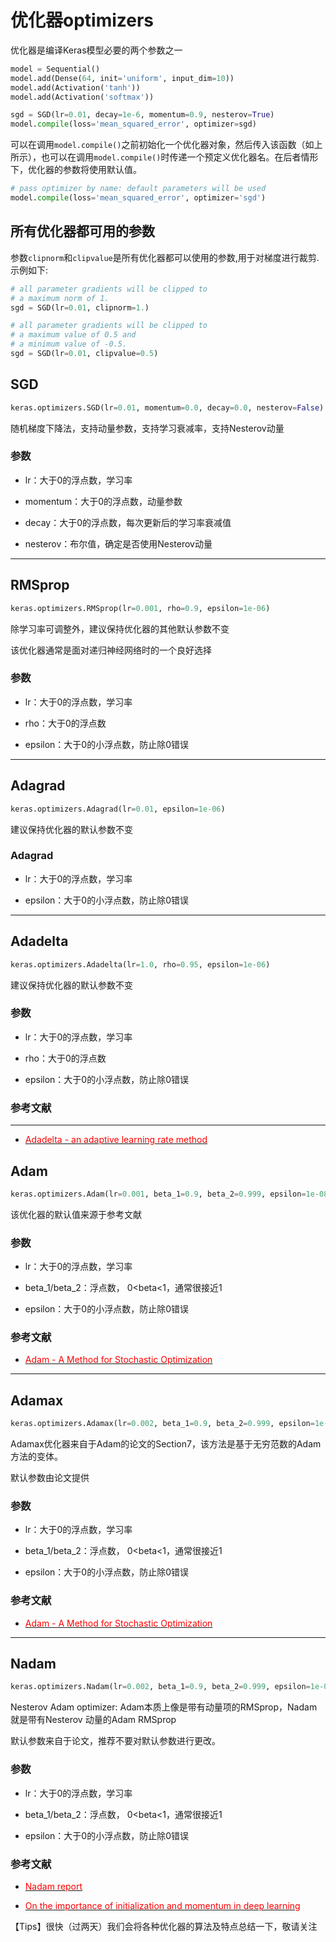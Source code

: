 # 优化器optimizers

优化器是编译Keras模型必要的两个参数之一
```python
model = Sequential()
model.add(Dense(64, init='uniform', input_dim=10))
model.add(Activation('tanh'))
model.add(Activation('softmax'))

sgd = SGD(lr=0.01, decay=1e-6, momentum=0.9, nesterov=True)
model.compile(loss='mean_squared_error', optimizer=sgd)
```

可以在调用```model.compile()```之前初始化一个优化器对象，然后传入该函数（如上所示），也可以在调用```model.compile()```时传递一个预定义优化器名。在后者情形下，优化器的参数将使用默认值。
```python
# pass optimizer by name: default parameters will be used
model.compile(loss='mean_squared_error', optimizer='sgd')
```
## 所有优化器都可用的参数
参数```clipnorm```和```clipvalue```是所有优化器都可以使用的参数,用于对梯度进行裁剪.示例如下:
```python
# all parameter gradients will be clipped to
# a maximum norm of 1.
sgd = SGD(lr=0.01, clipnorm=1.)
```
```python
# all parameter gradients will be clipped to
# a maximum value of 0.5 and
# a minimum value of -0.5.
sgd = SGD(lr=0.01, clipvalue=0.5)
```

## SGD
```python
keras.optimizers.SGD(lr=0.01, momentum=0.0, decay=0.0, nesterov=False)
```
随机梯度下降法，支持动量参数，支持学习衰减率，支持Nesterov动量

### 参数

* lr：大于0的浮点数，学习率

* momentum：大于0的浮点数，动量参数

* decay：大于0的浮点数，每次更新后的学习率衰减值

* nesterov：布尔值，确定是否使用Nesterov动量

***

## RMSprop
```python
keras.optimizers.RMSprop(lr=0.001, rho=0.9, epsilon=1e-06)
```
除学习率可调整外，建议保持优化器的其他默认参数不变

该优化器通常是面对递归神经网络时的一个良好选择

### 参数

* lr：大于0的浮点数，学习率

* rho：大于0的浮点数

* epsilon：大于0的小浮点数，防止除0错误

***

## Adagrad
```python
keras.optimizers.Adagrad(lr=0.01, epsilon=1e-06)
```
建议保持优化器的默认参数不变

### Adagrad

* lr：大于0的浮点数，学习率

* epsilon：大于0的小浮点数，防止除0错误

***

## Adadelta
```python
keras.optimizers.Adadelta(lr=1.0, rho=0.95, epsilon=1e-06)
```
建议保持优化器的默认参数不变

### 参数

* lr：大于0的浮点数，学习率

* rho：大于0的浮点数

* epsilon：大于0的小浮点数，防止除0错误

### 参考文献

***

* [<font color='#FF0000'>Adadelta - an adaptive learning rate method</font>](http://arxiv.org/abs/1212.5701)

## Adam
```python
keras.optimizers.Adam(lr=0.001, beta_1=0.9, beta_2=0.999, epsilon=1e-08)
```

该优化器的默认值来源于参考文献

### 参数

* lr：大于0的浮点数，学习率

* beta_1/beta_2：浮点数， 0<beta<1，通常很接近1

* epsilon：大于0的小浮点数，防止除0错误

### 参考文献

* [<font color='#FF0000'>Adam - A Method for Stochastic Optimization</font>](http://arxiv.org/abs/1412.6980v8)

***

## Adamax
```python
keras.optimizers.Adamax(lr=0.002, beta_1=0.9, beta_2=0.999, epsilon=1e-08)
```

Adamax优化器来自于Adam的论文的Section7，该方法是基于无穷范数的Adam方法的变体。

默认参数由论文提供

### 参数

* lr：大于0的浮点数，学习率

* beta_1/beta_2：浮点数， 0<beta<1，通常很接近1

* epsilon：大于0的小浮点数，防止除0错误

### 参考文献

* [<font color='#FF0000'>Adam - A Method for Stochastic Optimization</font>](http://arxiv.org/abs/1412.6980v8)

***

## Nadam

```python
keras.optimizers.Nadam(lr=0.002, beta_1=0.9, beta_2=0.999, epsilon=1e-08, schedule_decay=0.004)
```

Nesterov Adam optimizer: Adam本质上像是带有动量项的RMSprop，Nadam就是带有Nesterov 动量的Adam RMSprop

默认参数来自于论文，推荐不要对默认参数进行更改。

### 参数

* lr：大于0的浮点数，学习率

* beta_1/beta_2：浮点数， 0<beta<1，通常很接近1

* epsilon：大于0的小浮点数，防止除0错误

### 参考文献

* [<font color='#FF0000'>Nadam report</font>](http://cs229.stanford.edu/proj2015/054_report.pdf)

* [<font color='#FF0000'>On the importance of initialization and momentum in deep learning</font>](http://www.cs.toronto.edu/~fritz/absps/momentum.pdf)

【Tips】很快（过两天）我们会将各种优化器的算法及特点总结一下，敬请关注
